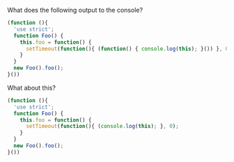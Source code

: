 What does the following output to the console?

```javascript
(function (){
  'use strict';
  function Foo() { 
    this.foo = function() { 
      setTimeout(function(){ (function() { console.log(this); }()) }, 0);
    } 
  }
  new Foo().foo();
}())
```

What about this?

```javascript
(function (){
  'use strict';
  function Foo() { 
    this.foo = function() { 
      setTimeout(function(){ (console.log(this); }, 0);
    } 
  }
  new Foo().foo();
}())
```
